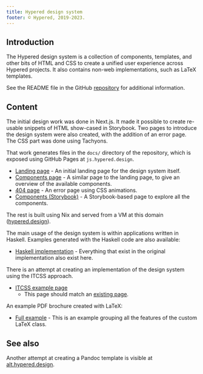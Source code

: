 ```yaml
---
title: Hypered design system
footer: © Hypered, 2019-2023.
---
```



## Introduction

The Hypered design system is a collection of components, templates, and other
bits of HTML and CSS to create a unified user experience across Hypered
projects. It also contains non-web implementations, such as LaTeX templates.

See the README file in the GitHub
[repository](https://github.com/hypered/design) for additional information.

## Content

The initial design work was done in Next.js. It made it possible to create
re-usable snippets of HTML show-cased in Storybook. Two pages to introduce the
design system were also created, with the addition of an error page. The CSS
part was done using Tachyons.

That work generates files in the `docs/` directory of the repository, which is
exposed using GitHub Pages at `js.hypered.design`.

- [Landing page](https://js.hypered.design/landing/) - An initial landing page
  for the design system itself.
- [Components page](https://js.hypered.design/components/) - A similar page to
  the landing page, to give an overview of the available components.
- [404 page](https://js.hypered.design/404/) - An error page using CSS
  animations.
- [Components (Storybook)](https://js.hypered.design/storybook/) - A
  Storybook-based page to explore all the components.

The rest is built using Nix and served from a VM at this domain
([hypered.design](https://hypered.design)).

The main usage of the design system is within applications written in Haskell.
Examples generated with the Haskell code are also available:

- [Haskell implementation](hs/) - Everything that exist in the original
  implementation also exist here.

There is an attempt at creating an implementation of the design system using
the ITCSS approach.

- [ITCSS example page](https://hypered.design/examples/static-binaries.html)
  - This page should match an [existing
    page](https://noteed.com/notes/static-binaries.html).

An example PDF brochure created with LaTeX:

- [Full example](pdf/brochure/example-full.pdf) - This is an example grouping
  all the features of the custom LaTeX class.

## See also

Another attempt at creating a Pandoc template is visible at
[alt.hypered.design](https://alt.hypered.design).
